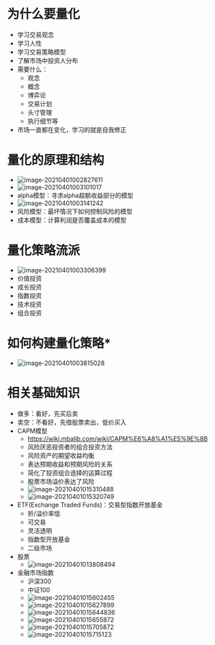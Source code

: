 # 为什么要量化

- 学习交易观念
- 学习人性
- 学习交易策略模型
- 了解市场中投资人分布
- 需要什么：
  - 观念
  - 概念
  - 博弈论
  - 交易计划
  - 头寸管理
  - 执行细节等
- 市场一直都在变化，学习的就是自我修正

# 量化的原理和结构

- ![image-20210401002827611](C:\Users\松山鐘迪\AppData\Roaming\Typora\typora-user-images\image-20210401002827611.png)
- ![image-20210401003101017](C:\Users\松山鐘迪\AppData\Roaming\Typora\typora-user-images\image-20210401003101017.png)
- alpha模型：寻求alpha超额收益部分的模型
- ![image-20210401003141242](C:\Users\松山鐘迪\AppData\Roaming\Typora\typora-user-images\image-20210401003141242.png)
- 风险模型：最坏情况下如何控制风险的模型
- 成本模型：计算利润是否覆盖成本的模型

# 量化策略流派

- ![image-20210401003306399](C:\Users\松山鐘迪\AppData\Roaming\Typora\typora-user-images\image-20210401003306399.png)
- 价值投资
- 成长投资
- 指数投资
- 技术投资
- 组合投资

# 如何构建量化策略*

- ![image-20210401003815028](C:\Users\松山鐘迪\AppData\Roaming\Typora\typora-user-images\image-20210401003815028.png)

# 相关基础知识

- 做多：看好，先买后卖
- 卖空：不看好，先借股票卖出，低价买入
- CAPM模型
  - https://wiki.mbalib.com/wiki/CAPM%E6%A8%A1%E5%9E%8B
  - 风险厌恶投资者的组合投资方法
  - 风险资产的期望收益均衡
  - 表达预期收益和预期风险的关系
  - 简化了投资组合选择的运算过程
  - 股票市场溢价表达了风险
  - ![image-20210401015310488](C:\Users\松山鐘迪\AppData\Roaming\Typora\typora-user-images\image-20210401015310488.png)
  - ![image-20210401015320749](C:\Users\松山鐘迪\AppData\Roaming\Typora\typora-user-images\image-20210401015320749.png)
- ETF(Exchange Traded Funds)：交易型指数开放基金
  - 折/溢价率低
  - 可交易
  - 灵活透明
  - 指数型开放基金
  - 二级市场
- 股票
  - ![image-20210401013808494](C:\Users\松山鐘迪\AppData\Roaming\Typora\typora-user-images\image-20210401013808494.png)
- 金融市场指数
  - 沪深300
  - 中证100
  - ![image-20210401015602455](C:\Users\松山鐘迪\AppData\Roaming\Typora\typora-user-images\image-20210401015602455.png)
  - ![image-20210401015627899](C:\Users\松山鐘迪\AppData\Roaming\Typora\typora-user-images\image-20210401015627899.png)
  - ![image-20210401015644836](C:\Users\松山鐘迪\AppData\Roaming\Typora\typora-user-images\image-20210401015644836.png)
  - ![image-20210401015655872](C:\Users\松山鐘迪\AppData\Roaming\Typora\typora-user-images\image-20210401015655872.png)
  - ![image-20210401015705872](C:\Users\松山鐘迪\AppData\Roaming\Typora\typora-user-images\image-20210401015705872.png)
  - ![image-20210401015715123](C:\Users\松山鐘迪\AppData\Roaming\Typora\typora-user-images\image-20210401015715123.png)

 



